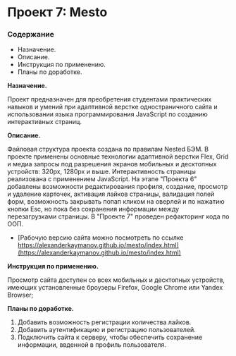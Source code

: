# Проект 7: Mesto

### Содержание
* Назначение.
* Описание.
* Инструкция по применению.
* Планы по доработке.

**Назначение.**

Проект предназначен для преобретения студентами практических навыков и умений при адаптивной верстке одностраничного сайта и использовании языка программирования JavaScript по созданию интерактивных страниц.

**Описание.**

Файловая структура проекта создана по правилам Nested БЭМ. В проекте применены основные технологии адаптивной верстки Flex, Grid и медиа запросы под разрешения экранов мобильных и десктопных устройств: 320px, 1280px и выше. Интерактивность страницы реализована с применением JavaScript. На этапе "Проекта 6" добавлены возможности редактирования профиля, создание, просмотр и удаление карточек, активация лайков страницы, валидация полей форм, возможность закрывать попап кликом на оверлей и по нажатию кнопки Esc, но пока без сохранения информации между перезагрузками страницы. В "Проекте 7" проведен рефакторинг кода по ООП.

* [Рабочую версию сайта можно посмотреть по ссылке https://alexanderkaymanov.github.io/mesto/index.html](https://alexanderkaymanov.github.io/mesto/index.html)

**Инструкция по применению.**

Просмотр сайта доступен со всех мобильных и десктопных устройств, имеющих установленные броузеры Firefox, Google Chrome или Yandex Browser;

**Планы по доработке.**

1. Добавить возможность регистрации количества лайков.
2. Добавить аутентификацию и регистрацию пользователей.
3. Подключить сайта к серверу, чтобы обеспечить сохранение информации, ввденной в профиль пользователя.
